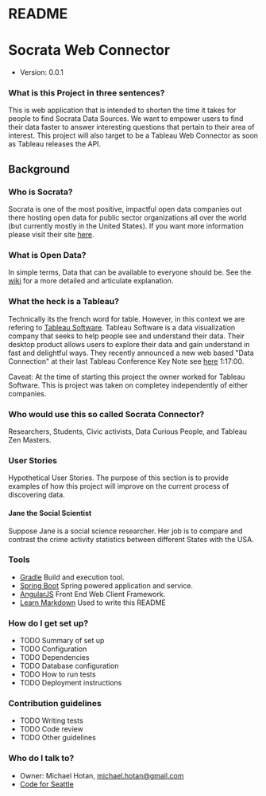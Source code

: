# README #

# Socrata Web Connector #
* Version: 0.0.1

### What is this Project in three sentences? ###

This is web application that is intended to shorten the time it takes for people to find Socrata Data Sources.  We want to empower users to find their data faster to answer interesting questions that pertain to their area of interest.  This project will also target to be a Tableau Web Connector as soon as Tableau releases the API.

## Background ##

### Who is Socrata?

Socrata is one of the most positive, impactful open data companies out there hosting open data for public sector organizations all over the world (but currently mostly in the United States).  If you want more information please visit their site [here](http://www.socrata.com/).

### What is Open Data?

In simple terms, Data that can be available to everyone should be.  See the [wiki](http://en.wikipedia.org/wiki/Open_data) for a more detailed and articulate explanation.

### What the heck is a Tableau?

Technically its the french word for table.  However, in this context we are refering to [Tableau Software](http://www.tableausoftware.com/).  Tableau Software is a data visualization company that seeks to help people see and understand their data.  Their desktop product allows users to explore their data and gain understand in fast and delightful ways.  They recently announced a new web based "Data Connection" at their last Tableau Conference Key Note see [here](https://tc14.tableausoftware.com/keynote) 1:17:00.  

Caveat: At the time of starting this project the owner worked for Tableau Software.  This is project was taken on completey independently of either companies.

### Who would use this so called Socrata Connector?

Researchers, Students, Civic activists, Data Curious People, and Tableau Zen Masters. 

### User Stories
Hypothetical User Stories.  The purpose of this section is to provide examples of how this project will improve on the current process of discovering data.  

#### Jane the Social Scientist
Suppose Jane is a social science researcher.  Her job is to compare and contrast the crime activity statistics between different States with the USA.    

### Tools

* [Gradle](http://www.gradle.org/) Build and execution tool.
* [Spring Boot](http://spring.io/guides/gs/spring-boot/) Spring powered application and service.
* [AngularJS](https://angularjs.org/) Front End Web Client Framework.
* [Learn Markdown](https://bitbucket.org/tutorials/markdowndemo) Used to write this README

### How do I get set up? ###

* TODO Summary of set up
* TODO Configuration
* TODO Dependencies
* TODO Database configuration
* TODO How to run tests
* TODO Deployment instructions

### Contribution guidelines ###

* TODO Writing tests
* TODO Code review
* TODO Other guidelines

### Who do I talk to? ###

* Owner: Michael Hotan, michael.hotan@gmail.com
* [Code for Seattle](http://codeforseattle.org/)
